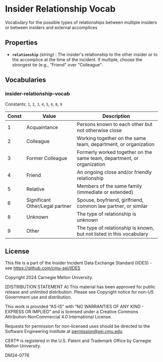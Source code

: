 # Insider Relationship Vocab

Vocabulary for the possible types of relationships between multiple insiders or between insiders and external accomplices

## Properties

- **`relationship`** *(string)* : The insider's relationship to the other insider or to the accomplice at the time of the incident. If multiple, choose the strongest tie (e.g., "Friend" over "Colleague".

## Vocabularies

### insider-relationship-vocab

Constants: `1`, `2`, `3`, `4`, `5`, `6`, `8`, `9`

| Const | Value | Description |
| --- | --- | --- |
| 1 | Acquaintance | Persons known to each other but not otherwise close|
| 2 | Colleague | Working together on the same team, department, or organization|
| 3 | Former Colleague | Formerly worked together on the same team, department, or organization|
| 4 | Friend | An ongoing close and/or friendly relationship|
| 5 | Relative | Members of the same family (immediate or extended)|
| 6 | Significant Other/Legal partner | Spouse, boyfriend, girlfriend, common law partner, or similar|
| 8 | Unknown | The type of relationship is unknown|
| 9 | Other | The type of relationship is known, but not listed in this vocabulary|

## License
This file is a part of the Insider Incident Data Exchange Standard (IIDES) - see https://github.com/cmu-sei/IIDES

Copyright 2024 Carnegie Mellon University.

[DISTRIBUTION STATEMENT A] This material has been approved for public release and unlimited distribution.  Please see Copyright notice for non-US Government use and distribution.

This work is provided “AS-IS” with “NO WARRANTIES OF ANY KIND - EXPRESS OR IMPLIED” and is licensed under a Creative Commons Attribution-NonCommercial 4.0 International License.

Requests for permission for non-licensed uses should be directed to the Software Engineering Institute at permission@sei.cmu.edu.

CERT® is registered in the U.S. Patent and Trademark Office by Carnegie Mellon University.

DM24-0776
